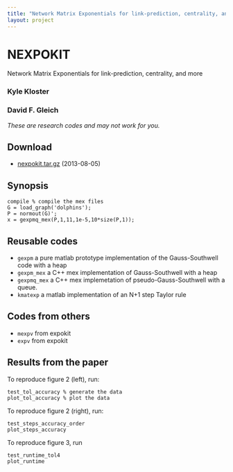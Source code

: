 ```yaml
---
title: "Network Matrix Exponentials for link-prediction, centrality, and more"
layout: project
---
```


NEXPOKIT
========

Network Matrix Exponentials for link-prediction, centrality, and more



### Kyle Kloster
### David F. Gleich

_These are research codes and may not work for you._

Download
--------

* [nexpokit.tar.gz](nexpokit.tar.gz) (2013-08-05)

Synopsis
--------

    compile % compile the mex files
    G = load_graph('dolphins');
    P = normout(G)';
    x = gexpmq_mex(P,1,11,1e-5,10*size(P,1));
    
Reusable codes
--------------

* `gexpm` a pure matlab prototype implementation of the Gauss-Southwell
  code with a heap
* `gexpm_mex` a C++ mex implementation of Gauss-Southwell with a heap
* `gexpmq_mex` a C++ mex implemetation of pseudo-Gauss-Southwell with
  a queue.
* `kmatexp` a matlab implementation of an N+1 step Taylor rule


Codes from others
-----------------

* `mexpv` from expokit
* `expv` from expokit

Results from the paper
----------------------

To reproduce figure 2 (left), run:

    test_tol_accuracy % generate the data
    plot_tol_accuracy % plot the data

To reproduce figure 2 (right), run:

    test_steps_accuracy_order
    plot_steps_accuracy
    
To reproduce figure 3, run

    test_runtime_tol4
    plot_runtime
    
    

